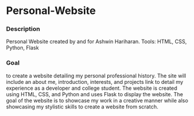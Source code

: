 # Personal-Website


### Description
Personal Website created by and for Ashwin Hariharan. Tools: HTML, CSS, Python, Flask

### Goal
to create a website detailing my personal professional history. The site will include an about me, introduction, interests, and projects link to detail my experience as a developer and college student. The website is created using HTML, CSS, and Python and uses Flask to display the website. The goal of the website is to showcase my work in a creative manner while also showcasing my stylistic skills to create a website from scratch.

